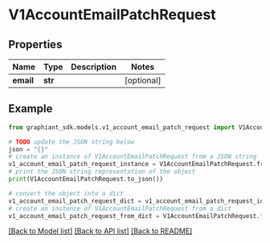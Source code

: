 # V1AccountEmailPatchRequest


## Properties

Name | Type | Description | Notes
------------ | ------------- | ------------- | -------------
**email** | **str** |  | [optional] 

## Example

```python
from graphiant_sdk.models.v1_account_email_patch_request import V1AccountEmailPatchRequest

# TODO update the JSON string below
json = "{}"
# create an instance of V1AccountEmailPatchRequest from a JSON string
v1_account_email_patch_request_instance = V1AccountEmailPatchRequest.from_json(json)
# print the JSON string representation of the object
print(V1AccountEmailPatchRequest.to_json())

# convert the object into a dict
v1_account_email_patch_request_dict = v1_account_email_patch_request_instance.to_dict()
# create an instance of V1AccountEmailPatchRequest from a dict
v1_account_email_patch_request_from_dict = V1AccountEmailPatchRequest.from_dict(v1_account_email_patch_request_dict)
```
[[Back to Model list]](../README.md#documentation-for-models) [[Back to API list]](../README.md#documentation-for-api-endpoints) [[Back to README]](../README.md)


